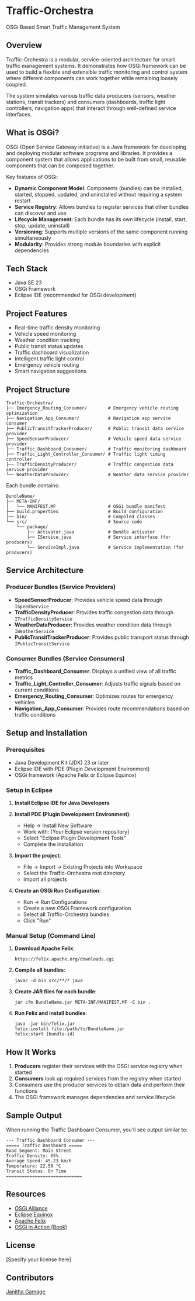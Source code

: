 # Traffic-Orchestra
OSGi Based Smart Traffic Management System

## Overview
Traffic-Orchestra is a modular, service-oriented architecture for smart traffic management systems. It demonstrates how OSGi framework can be used to build a flexible and extensible traffic monitoring and control system where different components can work together while remaining loosely coupled.

The system simulates various traffic data producers (sensors, weather stations, transit trackers) and consumers (dashboards, traffic light controllers, navigation apps) that interact through well-defined service interfaces.

## What is OSGi?

OSGi (Open Service Gateway initiative) is a Java framework for developing and deploying modular software programs and libraries. It provides a component system that allows applications to be built from small, reusable components that can be composed together.

Key features of OSGi:
- **Dynamic Component Model**: Components (bundles) can be installed, started, stopped, updated, and uninstalled without requiring a system restart
- **Service Registry**: Allows bundles to register services that other bundles can discover and use
- **Lifecycle Management**: Each bundle has its own lifecycle (install, start, stop, update, uninstall)
- **Versioning**: Supports multiple versions of the same component running simultaneously
- **Modularity**: Provides strong module boundaries with explicit dependencies

## Tech Stack
- Java SE 23
- OSGi Framework
- Eclipse IDE (recommended for OSGi development)

## Project Features
- Real-time traffic density monitoring
- Vehicle speed monitoring
- Weather condition tracking
- Public transit status updates
- Traffic dashboard visualization
- Intelligent traffic light control
- Emergency vehicle routing
- Smart navigation suggestions

## Project Structure
```
Traffic-Orchestra/
├── Emergency_Routing_Consumer/        # Emergency vehicle routing optimization
├── Navigation_App_Consumer/           # Navigation app service consumer
├── PublicTransitTrackerProducer/      # Public transit data service provider
├── SpeedSensorProducer/               # Vehicle speed data service provider
├── Traffic_Dashboard_Consumer/        # Traffic monitoring dashboard
├── Traffic_Light_Controller_Consumer/ # Traffic light timing controller
├── TrafficDensityProducer/            # Traffic congestion data service provider
└── WeatherDataProducer/               # Weather data service provider
```

Each bundle contains:
```
BundleName/
├── META-INF/
│   └── MANIFEST.MF                    # OSGi bundle manifest
├── build.properties                   # Build configuration
├── bin/                               # Compiled classes
└── src/                               # Source code
    └── package/
        ├── Activator.java             # Bundle activator
        ├── IService.java              # Service interface (for producers)
        └── ServiceImpl.java           # Service implementation (for producers)
```

## Service Architecture

### Producer Bundles (Service Providers)
- **SpeedSensorProducer**: Provides vehicle speed data through `ISpeedService`
- **TrafficDensityProducer**: Provides traffic congestion data through `ITrafficDensityService`
- **WeatherDataProducer**: Provides weather condition data through `IWeatherService`
- **PublicTransitTrackerProducer**: Provides public transport status through `IPublicTransitService`

### Consumer Bundles (Service Consumers)
- **Traffic_Dashboard_Consumer**: Displays a unified view of all traffic metrics
- **Traffic_Light_Controller_Consumer**: Adjusts traffic signals based on current conditions
- **Emergency_Routing_Consumer**: Optimizes routes for emergency vehicles
- **Navigation_App_Consumer**: Provides route recommendations based on traffic conditions

## Setup and Installation

### Prerequisites
- Java Development Kit (JDK) 23 or later
- Eclipse IDE with PDE (Plugin Development Environment)
- OSGi framework (Apache Felix or Eclipse Equinox)

### Setup in Eclipse
1. **Install Eclipse IDE for Java Developers**
2. **Install PDE (Plugin Development Environment)**:
   - Help → Install New Software
   - Work with: [Your Eclipse version repository]
   - Select "Eclipse Plugin Development Tools"
   - Complete the installation

3. **Import the project**:
   - File → Import → Existing Projects into Workspace
   - Select the Traffic-Orchestra root directory
   - Import all projects

4. **Create an OSGi Run Configuration**:
   - Run → Run Configurations
   - Create a new OSGi Framework configuration
   - Select all Traffic-Orchestra bundles
   - Click "Run"

### Manual Setup (Command Line)
1. **Download Apache Felix**:
   ```
   https://felix.apache.org/downloads.cgi
   ```

2. **Compile all bundles**:
   ```
   javac -d bin src/**/*.java
   ```

3. **Create JAR files for each bundle**:
   ```
   jar cfm BundleName.jar META-INF/MANIFEST.MF -C bin .
   ```

4. **Run Felix and install bundles**:
   ```
   java -jar bin/felix.jar
   felix:install file:/path/to/BundleName.jar
   felix:start [bundle-id]
   ```

## How It Works
1. **Producers** register their services with the OSGi service registry when started
2. **Consumers** look up required services from the registry when started
3. Consumers use the producer services to obtain data and perform their functions
4. The OSGi framework manages dependencies and service lifecycle

## Sample Output
When running the Traffic Dashboard Consumer, you'll see output similar to:
```
--- Traffic Dashboard Consumer ---
===== Traffic Dashboard =====
Road Segment: Main Street
Traffic Density: 65%
Average Speed: 45.23 km/h
Temperature: 22.50 °C
Transit Status: On Time
=============================
```

## Resources
- [OSGi Alliance](https://www.osgi.org/)
- [Eclipse Equinox](https://www.eclipse.org/equinox/)
- [Apache Felix](https://felix.apache.org/)
- [OSGi in Action (Book)](https://www.manning.com/books/osgi-in-action)

## License
[Specify your license here]

## Contributors
[Janitha Gamage](https://github.com/JordanCJ7)
